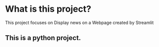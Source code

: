 # What is this project?
This project focuses on Display news on a Webpage created by Streamlit

## This is a python project.
